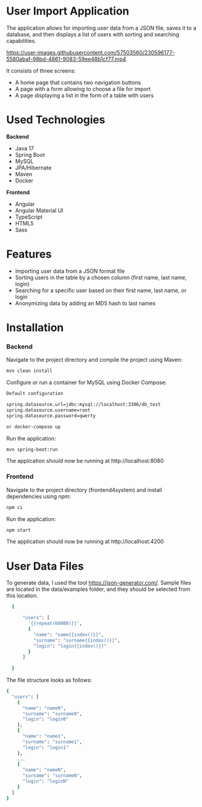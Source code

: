 # User Import Application

The application allows for importing user data from a JSON file, saves it to a database, and then displays a list of users with sorting and searching capabilities.

https://user-images.githubusercontent.com/57503560/230596177-5580abaf-98bd-4861-9083-59ee48b1cf77.mp4

It consists of three screens:

- A home page that contains two navigation buttons
- A page with a form allowing to choose a file for import
- A page displaying a list in the form of a table with users

# Used Technologies

**Backend**

- Java 17
- Spring Boot
- MySQL
- JPA/Hibernate
- Maven 
- Docker

**Frontend**

- Angular
- Angular Material UI
- TypeScript
- HTML5
- Sass


# Features

- Importing user data from a JSON format file
- Sorting users in the table by a chosen column (first name, last name, login)
- Searching for a specific user based on their first name, last name, or login
- Anonymizing data by adding an MD5 hash to last names


# Installation

### **Backend**

Navigate to the project directory and compile the project using Maven:
```sh
mvn clean install
```  
Configure or run a container for MySQL using Docker Compose:
```sh
Default configuration

spring.datasource.url=jdbc:mysql://localhost:3306/db_test
spring.datasource.username=root
spring.datasource.password=qwerty
``` 
```sh
or docker-compose up
```  
Run the application:
```sh
mvn spring-boot:run
```  
The application should now be running at http://localhost:8080

### **Frontend**

Navigate to the project directory (frontend4system) and install dependencies using npm:
```sh
npm ci
```  
Run the application:
```sh
npm start
```  
The application should now be running at http://localhost:4200

# User Data Files

To generate data, I used the tool https://json-generator.com/. Sample files are located in the data/examples folder, and they should be selected from this location.

```sh
  {

      "users": [
        '{{repeat(60000)}}',
        {
          "name": "name{{index()}}",
          "surname": "surname{{index()}}",
          "login": "login{{index()}}"
        }
      ]
    
  }
```  
The file structure looks as follows:
```sh
{
  "users": [
    {
      "name": "name0",
      "surname": "surname0",
      "login": "login0"
    },
    {
      "name": "name1",
      "surname": "surname1",
      "login": "login1"
    },
    ...
    {
      "name": "nameN",
      "surname": "surnameN",
      "login": "loginN"
    }
  ]
}
    

```  



